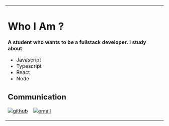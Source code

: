 <table>
  <tr>
    <td>
      <h1> Who I Am ? </h1>
      <b>A student who wants to be a fullstack developer. I study about</b>
      <ul>
        <li>Javascript</li>
        <li>Typescript</li>
        <li>React</li>
        <li>Node</li>
      </ul>  
     <h2> Communication </h2>
        <p float="left">
          
  [![github](https://user-images.githubusercontent.com/25087769/87176037-2c4f1880-c2e2-11ea-8a13-41c90b711b9f.png)](https://github.com/gusmartins499) &nbsp;&nbsp;
  [![email](https://user-images.githubusercontent.com/25087769/87174308-a4680f00-c2df-11ea-90b0-5fa1fa76d2f1.png)](mailto:gustavosm994@gmail.com)
 
</p>
      </td>
   </tr>
</table>
